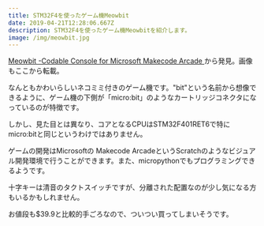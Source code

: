 ```yaml
---
title: STM32F4を使ったゲーム機Meowbit
date: 2019-04-21T12:28:06.667Z
description: STM32F4を使ったゲーム機Meowbitを紹介します。
image: /img/meowbit.jpg
---
```

[Meowbit -Codable Console for Microsoft Makecode Arcade](https://www.kittenbot.cc/products/meowbit-codable-console-for-microsoft-makecode-arcade)から発見。画像もここから転載。

なんともかわいらしいネコミミ付きのゲーム機です。"bit"という名前から想像できるように、ゲーム機の下側が「micro:bit」のようなカートリッジコネクタになっているのが特徴です。

しかし、見た目とは異なり、コアとなるCPUはSTM32F401RET6で特にmicro:bitと同じというわけではありません。

ゲームの開発はMicrosoftの Makecode ArcadeというScratchのようなビジュアル開発環境で行うことができます。また、micropythonでもプログラミングできるようです。

十字キーは清音のタクトスイッチですが、分離された配置なのが少し気になる方もいるかもしれません。

お値段も$39.9と比較的手ごろなので、ついつい買ってしまいそうです。
